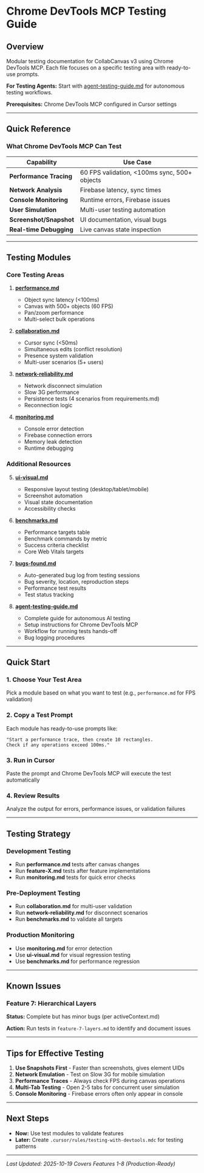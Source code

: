 # Chrome DevTools MCP Testing Guide

## Overview

Modular testing documentation for CollabCanvas v3 using Chrome DevTools MCP. Each file focuses on a specific testing area with ready-to-use prompts.

**For Testing Agents:** Start with [agent-testing-guide.md](./agent-testing-guide.md) for autonomous testing workflows.

**Prerequisites:** Chrome DevTools MCP configured in Cursor settings

---

## Quick Reference

### What Chrome DevTools MCP Can Test

| Capability | Use Case |
|------------|----------|
| **Performance Tracing** | 60 FPS validation, <100ms sync, 500+ objects |
| **Network Analysis** | Firebase latency, sync times |
| **Console Monitoring** | Runtime errors, Firebase issues |
| **User Simulation** | Multi-user testing automation |
| **Screenshot/Snapshot** | UI documentation, visual bugs |
| **Real-time Debugging** | Live canvas state inspection |

---

## Testing Modules

### Core Testing Areas

1. **[performance.md](./performance.md)**
   - Object sync latency (<100ms)
   - Canvas with 500+ objects (60 FPS)
   - Pan/zoom performance
   - Multi-select bulk operations

2. **[collaboration.md](./collaboration.md)**
   - Cursor sync (<50ms)
   - Simultaneous edits (conflict resolution)
   - Presence system validation
   - Multi-user scenarios (5+ users)

3. **[network-reliability.md](./network-reliability.md)**
   - Network disconnect simulation
   - Slow 3G performance
   - Persistence tests (4 scenarios from requirements.md)
   - Reconnection logic

4. **[monitoring.md](./monitoring.md)**
   - Console error detection
   - Firebase connection errors
   - Memory leak detection
   - Runtime debugging

### Additional Resources

5. **[ui-visual.md](./ui-visual.md)**
   - Responsive layout testing (desktop/tablet/mobile)
   - Screenshot automation
   - Visual state documentation
   - Accessibility checks

6. **[benchmarks.md](./benchmarks.md)**
   - Performance targets table
   - Benchmark commands by metric
   - Success criteria checklist
   - Core Web Vitals targets

7. **[bugs-found.md](./bugs-found.md)**
   - Auto-generated bug log from testing sessions
   - Bug severity, location, reproduction steps
   - Performance test results
   - Test status tracking

8. **[agent-testing-guide.md](./agent-testing-guide.md)**
   - Complete guide for autonomous AI testing
   - Setup instructions for Chrome DevTools MCP
   - Workflow for running tests hands-off
   - Bug logging procedures

---

## Quick Start

### 1. Choose Your Test Area
Pick a module based on what you want to test (e.g., `performance.md` for FPS validation)

### 2. Copy a Test Prompt
Each module has ready-to-use prompts like:
```
"Start a performance trace, then create 10 rectangles. 
Check if any operations exceed 100ms."
```

### 3. Run in Cursor
Paste the prompt and Chrome DevTools MCP will execute the test automatically

### 4. Review Results
Analyze the output for errors, performance issues, or validation failures

---

## Testing Strategy

### Development Testing
- Run **performance.md** tests after canvas changes
- Run **feature-X.md** tests after feature implementations
- Run **monitoring.md** tests for quick error checks

### Pre-Deployment Testing
- Run **collaboration.md** for multi-user validation
- Run **network-reliability.md** for disconnect scenarios
- Run **benchmarks.md** to validate all targets

### Production Monitoring
- Use **monitoring.md** for error detection
- Use **ui-visual.md** for visual regression testing
- Use **benchmarks.md** for performance regression

---

## Known Issues

### Feature 7: Hierarchical Layers
**Status:** Complete but has minor bugs (per activeContext.md)

**Action:** Run tests in `feature-7-layers.md` to identify and document issues

---

## Tips for Effective Testing

1. **Use Snapshots First** - Faster than screenshots, gives element UIDs
2. **Network Emulation** - Test on Slow 3G for mobile simulation
3. **Performance Traces** - Always check FPS during canvas operations
4. **Multi-Tab Testing** - Open 2-5 tabs for concurrent user simulation
5. **Console Monitoring** - Firebase errors often only appear in console

---

## Next Steps

- **Now:** Use test modules to validate features
- **Later:** Create `.cursor/rules/testing-with-devtools.mdc` for testing patterns

---

*Last Updated: 2025-10-19*
*Covers Features 1-8 (Production-Ready)*

